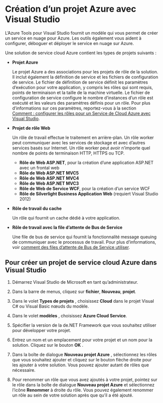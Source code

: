 <properties
   pageTitle="Création d’un projet Azure avec Visual Studio | Microsoft Azure"
   description="Création d’un projet Azure avec Visual Studio"
   services="visual-studio-online"
   documentationCenter="na"
   authors="TomArcher"
   manager="douge"
   editor="" />
<tags
   ms.service="multiple"
   ms.devlang="multiple"
   ms.topic="article"
   ms.tgt_pltfrm="na"
   ms.workload="na"
   ms.date="08/15/2016"
   ms.author="tarcher" />

# <a name="creating-an-azure-project-with-visual-studio"></a>Création d’un projet Azure avec Visual Studio

L’Azure Tools pour Visual Studio fournit un modèle qui vous permet de créer un service en nuage pour Azure. Les outils également vous aident à configurer, déboguer et déployer le service en nuage sur Azure.

Une solution de service cloud Azure contient les types de projets suivants :

- **Projet Azure**

    Le projet Azure a des associations pour les projets de rôle de la solution. Il inclut également la définition de service et les fichiers de configuration de service. Le fichier de définition de service définit les paramètres d’exécution pour votre application, y compris les rôles qui sont requis, points de terminaison et la taille de la machine virtuelle. Le fichier de configuration de service configure le nombre d’instances d’un rôle est exécuté et les valeurs des paramètres définis pour un rôle. Pour plus d’informations sur ces paramètres, reportez-vous à la section [Comment : configurer les rôles pour un Service de Cloud Azure avec Visual Studio](vs-azure-tools-configure-roles-for-cloud-service.md).

- **Projet de rôle Web**

    Un rôle de travail effectue le traitement en arrière-plan. Un rôle worker peut communiquer avec les services de stockage et avec d’autres services basés sur Internet. Un rôle worker peut avoir n’importe quel nombre de points de terminaison HTTP, HTTPS ou TCP.

    - **Rôle de Web ASP.NET**, pour la création d’une application ASP.NET avec un frontal web
    - **Rôle de Web ASP.NET MVC5**
    - **Rôle de Web ASP.NET MVC4**
    - **Rôle de Web ASP.NET MVC3**
    - **Rôle de Web de Service WCF**, pour la création d’un service WCF
    - **Rôle de Silverlight Business Application Web** (requiert Visual Studio 2012)

- **Rôle de travail du cache**

    Un rôle qui fournit un cache dédié à votre application.

- **Rôle de travail avec la file d’attente de Bus de Service**

    Une file de bus de service qui fournit la fonctionnalité message queuing de communiquer avec le processus de travail. Pour plus d’informations, voir [comment des files d’attente de Bus de Service utiliser](http://go.microsoft.com/fwlink/?LinkId=260560).

## <a name="to-create-an-azure-cloud-service-project-in-visual-studio"></a>Pour créer un projet de service cloud Azure dans Visual Studio

1. Démarrez Visual Studio de Microsoft en tant qu’administrateur.

1. Dans la barre de menus, cliquez sur **fichier**, **Nouveau**, **projet**.

1. Dans le volet **Types de projets** , choisissez **Cloud** dans le projet Visual C# ou Visual Basic nœuds du modèle.

1. Dans le volet **modèles** , choisissez **Azure Cloud Service**.

1. Spécifier la version de la de.NET Framework que vous souhaitez utiliser pour développer votre projet.

1. Entrez un nom et un emplacement pour votre projet et un nom pour la solution. Cliquez sur le bouton **OK** .

1. Dans la boîte de dialogue **Nouveau projet Azure** , sélectionnez les rôles que vous souhaitez ajouter et cliquez sur le bouton flèche droite pour les ajouter à votre solution. Vous pouvez ajouter autant de rôles que nécessaire.

1. Pour renommer un rôle que vous avez ajoutés à votre projet, pointez sur le rôle dans la boîte de dialogue **Nouveau projet Azure** et sélectionnez l’icône **Renommer** à droite du rôle. Vous pouvez également renommer un rôle au sein de votre solution après que qu’il a été ajouté.
